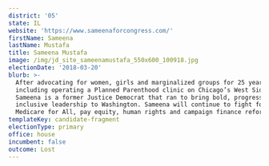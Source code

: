 ```yaml
---
district: '05'
state: IL
website: 'https://www.sameenaforcongress.com/'
firstName: Sameena
lastName: Mustafa
title: Sameena Mustafa
image: /img/jd_site_sameenamustafa_550x600_100918.jpg
electionDate: '2018-03-20'
blurb: >-
  After advocating for women, girls and marginalized groups for 25 years -
  including operating a Planned Parenthood clinic on Chicago’s West Side -
  Sameena is a former Justice Democrat that ran to bring bold, progressive and
  inclusive leadership to Washington. Sameena will continue to fight for
  Medicare for All, pay equity, human rights and campaign finance reform.
templateKey: candidate-fragment
electionType: primary
office: house
incumbent: false
outcome: Lost
---
```

